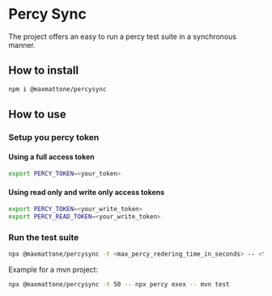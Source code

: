 # Percy Sync

The project offers an easy to run a percy test suite in a synchronous manner. 


## How to install

```bash
npm i @maxmattone/percysync
```

## How to use

### Setup you percy token

#### Using a full access token

```bash
export PERCY_TOKEN=<your_token>
```

#### Using read only and write only access tokens

```bash
export PERCY_TOKEN=<your_write_token>
export PERCY_READ_TOKEN=<your_write_token>
```

### Run the test suite

```bash
npx @maxmattone/percysync -t <max_percy_redering_time_in_seconds> -- <test_command>
```

Example for a mvn project:

```bash
npx @maxmattone/percysync -t 50 -- npx percy exex -- mvn test
```